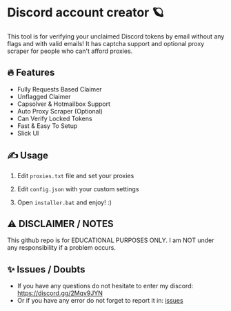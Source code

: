 # Discord account creator  🪐
This tool is for verifying your unclaimed Discord tokens by email without any flags and with valid emails! It has captcha support and optional proxy scraper for people who can't afford proxies.

## 🔥 Features
- Fully Requests Based Claimer
- Unflagged Claimer
- Capsolver & Hotmailbox Support
- Auto Proxy Scraper (Optional)
- Can Verify Locked Tokens
- Fast & Easy To Setup
- Slick UI

## ✍️  Usage
1. Edit `proxies.txt` file and set your proxies
   
2. Edit `config.json` with your custom settings

3. Open `installer.bat` and enjoy!  :)

## ⚠️ DISCLAIMER / NOTES
This github repo is for EDUCATIONAL PURPOSES ONLY. I am NOT under any responsibility if a problem occurs.

## ✨ Issues /  Doubts

- If you have any questions do not hesitate to enter my discord: https://discord.gg/2Mqv9JYN
- Or if you have any error do not forget to report it in: [issues](https://github.com/Salamon121/Discord-Account-Creator/issues/new)
